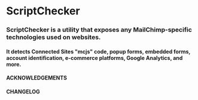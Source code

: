 # ScriptChecker 

### ScriptChecker is a utility that exposes any MailChimp-specific technologies used on websites. 
#### It detects Connected Sites "mcjs" code, popup forms, embedded forms, account identification, e-commerce platforms, Google Analytics, and more.

#### ACKNOWLEDGEMENTS 


#### CHANGELOG
